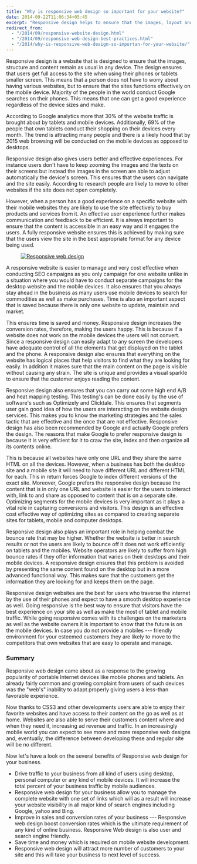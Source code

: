 ```yaml
---
title: "Why is responsive web design so important for your website?"
date: 2014-09-22T11:06:34+05:45
excerpt: "Responsive design helps to ensure that the images, layout and content remain as usual in any device."
redirect_from:
  - "/2014/09/responsive-website-design.html"
  - "/2014/09/responsive-web-design-best-practices.html"
  - "/2014/why-is-responsive-web-design-so-importan-for-your-website/"
---
```


Responsive design is a website that is designed to ensure that the images, structure and content remain as usual in any device. The design ensures that users get full access to the site when using their phones or tablets smaller screen. This means that a person does not have to worry about having various websites, but to ensure that the sites functions effectively on the mobile device. Majority of the people in the world conduct Google searches on their phones. This means that one can get a good experience regardless of the device sizes and make.

According to Google analytics more that 30% of the website traffic is brought about by tablets and mobile devices. Additionally, 69% of the people that own tablets conduct their shopping on their devices every month. The trend is attracting many people and there is a likely hood that by 2015 web browsing will be conducted on the mobile devices as opposed to desktops.

Responsive design also gives users better and effective experiences. For instance users don't have to keep zooming the images and the texts on their screens but instead the images in the screen are able to adjust automatically the device's screen. This ensures that the users can navigate and the site easily. According to research people are likely to move to other websites if the site does not open completely.

However, when a person has a good experience on a specific website with their mobile websites they are likely to use the site effectively to buy products and services from it. An effective user experience further makes communication and feedback to be efficient. It is always important to ensure that the content is accessible in an easy way and it engages the users. A fully responsive website ensures this is achieved by making sure that the users view the site in the best appropriate format for any device being used.

<figure>
  <a href="//dl.dropboxusercontent.com/s/k1a317zgau63fi3/20140922-responsive-web-design.png">
    <img src="//dl.dropboxusercontent.com/s/k1a317zgau63fi3/20140922-responsive-web-design.png" alt="Responsive web design">
  </a>
</figure>

A responsive website is easier to manage and very cost effective when conducting SEO campaigns as you only campaign for one website unlike in a situation where you would have to conduct separate campaigns for the desktop website and the mobile devices. It also ensures that you always stay ahead in the business as many users use mobile devices to search for commodities as well as make purchases. Time is also an important aspect that is saved because there is only one website to update, maintain and market.

This ensures time is saved and money. Responsive design increases the conversion rates, therefore, making the users happy. This is because if a website does not work on the mobile devices the users will not convert. Since a responsive design can easily adapt to any screen the developers have adequate control of all the elements that get displayed on the tablet and the phone. A responsive design also ensures that everything on the website has logical places that help visitors to find what they are looking for easily. In addition it makes sure that the main content on the page is visible without causing any strain. The site is unique and provides a visual sparkle to ensure that the customer enjoys reading the content.

Responsive design also ensures that you can carry out some high end A/B and heat mapping testing. This testing's can be done easily by the use of software's such as Optimizely and Clicktale. This ensures that segments user gain good idea of how the users are interacting on the website design services. This makes you to know the marketing strategies and the sales tactic that are effective and the once that are not effective. Responsive design has also been recommended by Google and actually Google prefers the design. The reasons that make Google to prefer responsive design is because it is very efficient for it to craw the site, index and then organize all its contents online.

This is because all websites have only one URL and they share the same HTML on all the devices. However, when a business has both the desktop site and a mobile site it will need to have different URL and different HTML for each. This in return forces Google to index different versions of the exact site. Moreover, Google prefers the responsive design because the content that is in only one URL and website is easier for the users to interact with, link to and share as opposed to content that is on a separate site. Optimizing segments for the mobile devices is very important as it plays a vital role in capturing conversions and visitors. This design is an effective cost effective way of optimizing sites as compared to creating separate sites for tablets, mobile and computer desktops.

Responsive design also plays an important role in helping combat the bounce rate that may be higher. Whether the website is better in search results or not the users are likely to bounce off it does not work efficiently on tablets and the mobiles. Website operators are likely to suffer from high bounce rates if they offer information that varies on their desktops and their mobile devices. A responsive design ensures that this problem is avoided by presenting the same content found on the desktop but in a more advanced functional way. This makes sure that the customers get the information they are looking for and keeps them on the page.

Responsive design websites are the best for users who traverse the internet by the use of their phones and expect to have a smooth desktop experience as well. Going responsive is the best way to ensure that visitors have the best experience on your site as well as make the most of tablet and mobile traffic. While going responsive comes with its challenges on the marketers as well as the website owners it is important to know that the future is on the mobile devices. In case you do not provide a mobiles --- friendly environment for your esteemed customers they are likely to move to the competitors that own websites that are easy to operate and manage.

### Summary

Responsive web design came about as a response to the growing popularity of portable Internet devices like mobile phones and tablets. An already fairly common and growing complaint from users of such devices was the "web's" inability to adapt properly giving users a less-than favorable experience.

Now thanks to CSS3 and other developments users are able to enjoy their favorite websites and have access to their content on the go as well as at home. Websites are also able to serve their customers content where and when they need it, increasing ad revenue and traffic. In an increasingly mobile world you can expect to see more and more responsive web designs and, eventually, the difference between developing these and regular site will be no different.

Now let's have a look on the several benefits of Responsive web design for your business.

* Drive traffic to your business from all kind of users using desktop, personal computer or any kind of mobile devices. It will increase the total percent of your business traffic by mobile audiences.
* Responsive web design for your business allow you to manage the complete website with one set of links which will as a result will increase your website visibility in all major kind of search engines including Google, yahoo and Bing.
* Improve in sales and conversion rates of your business --- Responsive web design boost conversion rates which is the ultimate requirement of any kind of online business. Responsive Web design is also user and search engine friendly.
* Save time and money which is required on mobile website development.
* Responsive web design will attract more number of customers to your site and this will take your business to next level of success.
